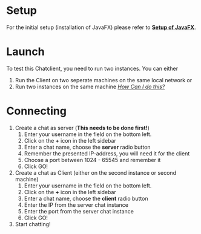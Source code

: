 # Setup
For the initial setup (installation of JavaFX) please refer to [__Setup of JavaFX__](setup.md#javafx).
# Launch
To test this Chatclient, you need to run two instances. You can either 
1. Run the Client on two seperate machines on the same local network or
2. Run two instances on the same machine [_How Can I do this?_](https://stackoverflow.com/questions/41226555/how-do-i-run-the-same-application-twice-in-intellij#:~:text=Click%20Run%2D%3EEdit%20Configurations.,Click%20on%20Apply.)
# Connecting
1. Create a chat as server (**This needs to be done first!**)
   1. Enter your username in the field on the bottom left.
   2. Click on the __+__ icon in the left sidebar 
   3. Enter a chat name, choose the __server__ radio button
   4. Remember the presented IP-address, you will need it for the client
   5. Choose a port between 1024 - 65545 and remember it
   6. Click GO!
2. Create a chat as Client (either on the second instance or second machine)
   1. Enter your username in the field on the bottom left.
   2. Click on the __+__ icon in the left sidebar
   3. Enter a chat name, choose the __client__ radio button
   4. Enter the IP from the server chat instance
   5. Enter the port from the server chat instance
   6. Click GO!
3. Start chatting!